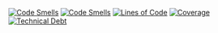 

[![Code Smells](https://sonarcloud.io/api/project_badges/measure?project=macben888_frontend&metric=code_smells)](https://sonarcloud.io/summary/new_code?id=macben888_frontend)
[![Code Smells](https://sonarcloud.io/api/project_badges/measure?project=macben888_frontend&metric=code_smells)](https://sonarcloud.io/summary/new_code?id=macben888_frontend)
[![Lines of Code](https://sonarcloud.io/api/project_badges/measure?project=macben888_frontend&metric=ncloc)](https://sonarcloud.io/summary/new_code?id=macben888_frontend)
[![Coverage](https://sonarcloud.io/api/project_badges/measure?project=macben888_frontend&metric=coverage)](https://sonarcloud.io/summary/new_code?id=macben888_frontend)
[![Technical Debt](https://sonarcloud.io/api/project_badges/measure?project=macben888_frontend&metric=sqale_index)](https://sonarcloud.io/summary/new_code?id=macben888_frontend)
